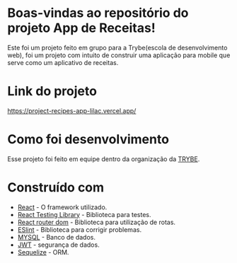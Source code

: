 # Boas-vindas ao repositório do projeto App de Receitas!

Este foi um projeto feito em grupo para a Trybe(escola de desenvolvimento web), foi um projeto com intuito de construir uma aplicação para mobile que serve como um aplicativo de receitas.


# Link do projeto

https://project-recipes-app-lilac.vercel.app/

# Como foi desenvolvimento

Esse projeto foi feito em equipe dentro da organização da <a href="https://www.betrybe.com/" target="blanck" >TRYBE</a>. 

# Construído com 

* <a href="https://pt-br.reactjs.org/" target="blanck" >React</a> - O framework utilizado.
* <a href="https://testing-library.com/docs/react-testing-library/intro/" target="blanck" >React Testing Library</a> - Biblioteca para testes.
* <a href="https://v5.reactrouter.com/web/guides/quick-start" target="blanck" >React router dom</a> - Biblioteca para utilização de rotas.
* <a href="https://eslint.org/" target="blanck" >ESlint</a> - Biblioteca para corrigir problemas.
* <a href="https://www.mysql.com/" target="blanck" >MYSQL</a> - Banco de dados.
* <a href="https://jwt.io/" target="blanck" >JWT</a> - segurança de dados.
* <a href="https://sequelize.org/" target="blanck" >Sequelize</a> - ORM.
